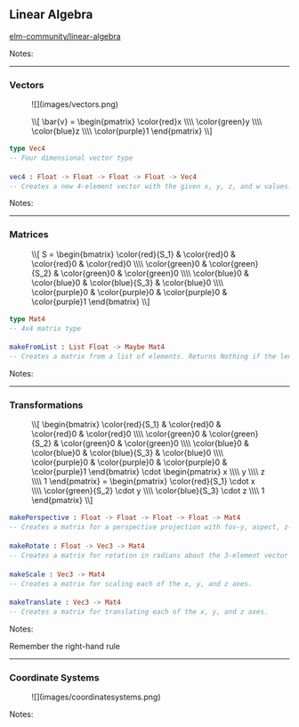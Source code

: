 ## Linear Algebra

[elm-community/linear-algebra](http://package.elm-lang.org/packages/elm-community/linear-algebra/latest)

Notes:


---

### Vectors

<div class="group">
    <figure>
    ![](images/vectors.png)
    </figure>
    <figure>
    \\[ \bar{v} = \begin{pmatrix} \color{red}x \\\\ \color{green}y \\\\ \color{blue}z \\\\ \color{purple}1 \end{pmatrix} \\]
    </figure>
</div>

```elm
type Vec4
-- Four dimensional vector type

vec4 : Float -> Float -> Float -> Float -> Vec4
-- Creates a new 4-element vector with the given x, y, z, and w values.
```

Notes:


---

### Matrices

<div class="group">
    <figure>
    \\[ S = \begin{bmatrix} \color{red}{S_1} & \color{red}0 & \color{red}0 & \color{red}0 \\\\ \color{green}0 & \color{green}{S_2} & \color{green}0 & \color{green}0 \\\\ \color{blue}0 & \color{blue}0 & \color{blue}{S_3} & \color{blue}0 \\\\ \color{purple}0 & \color{purple}0 & \color{purple}0 & \color{purple}1 \end{bmatrix} \\]
    </figure>
</div>

```elm
type Mat4
-- 4x4 matrix type

makeFromList : List Float -> Maybe Mat4
-- Creates a matrix from a list of elements. Returns Nothing if the length of the list is not exactly 16 (4x4).
```

Notes:


---

### Transformations

<div class="group">
    <figure>
    \\[
        \begin{bmatrix}
            \color{red}{S_1} & \color{red}0 & \color{red}0 & \color{red}0 \\\\
            \color{green}0 & \color{green}{S_2} & \color{green}0 & \color{green}0 \\\\
            \color{blue}0 & \color{blue}0 & \color{blue}{S_3} & \color{blue}0 \\\\
            \color{purple}0 & \color{purple}0 & \color{purple}0 & \color{purple}1
        \end{bmatrix}
        \cdot
        \begin{pmatrix} x \\\\ y \\\\ z \\\\ 1 \end{pmatrix}
        =
        \begin{pmatrix}
            \color{red}{S_1} \cdot x \\\\
            \color{green}{S_2} \cdot y \\\\
            \color{blue}{S_3} \cdot z \\\\
            1
        \end{pmatrix}
    \\]
    </figure>
</div>

```elm
makePerspective : Float -> Float -> Float -> Float -> Mat4
-- Creates a matrix for a perspective projection with fov-y, aspect, z-near, z-far

makeRotate : Float -> Vec3 -> Mat4
-- Creates a matrix for rotation in radians about the 3-element vector axis.

makeScale : Vec3 -> Mat4
-- Creates a matrix for scaling each of the x, y, and z axes.

makeTranslate : Vec3 -> Mat4
-- Creates a matrix for translating each of the x, y, and z axes.
```

Notes:

Remember the right-hand rule


---

### Coordinate Systems

<figure class="stretch">
![](images/coordinatesystems.png)
</figure>

Notes:

